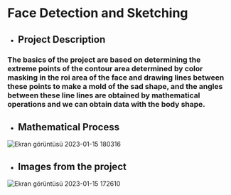 # Face Detection and Sketching
- ## Project Description
### The basics of the project are based on determining the extreme points of the contour area determined by color masking in the roi area of the face and drawing lines between these points to make a mold of the sad shape, and the angles between these line lines are obtained by mathematical operations and we can obtain data with the body shape.

- ## Mathematical Process



![Ekran görüntüsü 2023-01-15 180316](https://user-images.githubusercontent.com/54312783/212549343-14d142fb-f0e5-463d-b061-37dab2f1940b.png)

- ## Images from the project
![Ekran görüntüsü 2023-01-15 172610](https://user-images.githubusercontent.com/54312783/212548270-1df88159-5c8a-4f13-ba2b-89df329711b0.png)
